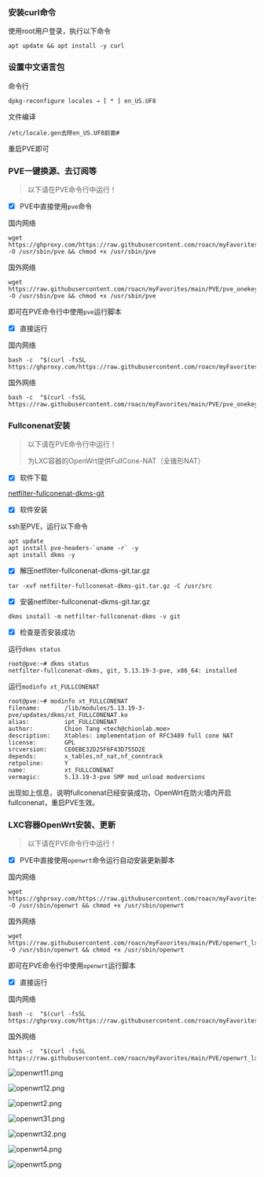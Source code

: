 

### 安装curl命令

使用root用户登录，执行以下命令

```shell
apt update && apt install -y curl
```



### 设置中文语言包

命令行

```shell
dpkg-reconfigure locales → [ * ] en_US.UF8
```

文件编译

```shell
/etc/locale.gen去除en_US.UF8前面#
```

重启PVE即可



### PVE一键换源、去订阅等

> 以下请在PVE命令行中运行！




- [x] PVE中直接使用`pve`命令

国内网络

```shell
wget https://ghproxy.com/https://raw.githubusercontent.com/roacn/myFavorites/main/PVE/pve_onekey.sh -O /usr/sbin/pve && chmod +x /usr/sbin/pve
```

国外网络

```shell
wget https://raw.githubusercontent.com/roacn/myFavorites/main/PVE/pve_onekey.sh -O /usr/sbin/pve && chmod +x /usr/sbin/pve
```

即可在PVE命令行中使用`pve`运行脚本



- [x] 直接运行

国内网络

```shell
bash -c  "$(curl -fsSL https://ghproxy.com/https://raw.githubusercontent.com/roacn/myFavorites/main/PVE/pve_onekey.sh)"
```

国外网络

```shell
bash -c  "$(curl -fsSL https://raw.githubusercontent.com/roacn/myFavorites/main/PVE/pve_onekey.sh)"
```



### Fullconenat安装

> 以下请在PVE命令行中运行！
>
> 为LXC容器的OpenWrt提供FullCone-NAT（全锥形NAT）



- [x] 软件下载

[netfilter-fullconenat-dkms-git](https://github.com/roacn/myFavorites/blob/main/PVE/lxc%E5%AE%B9%E5%99%A8/netfilter-fullconenat-dkms-git.tar.gz)



- [x] 软件安装

ssh至PVE，运行以下命令

```shell
apt update
apt install pve-headers-`uname -r` -y
apt install dkms -y
```



- [x] 解压netfilter-fullconenat-dkms-git.tar.gz

```shell
tar -xvf netfilter-fullconenat-dkms-git.tar.gz -C /usr/src
```



- [x] 安装netfilter-fullconenat-dkms-git.tar.gz

```shell
dkms install -m netfilter-fullconenat-dkms -v git
```



- [x] 检查是否安装成功

运行`dkms status`

```shell
root@pve:~# dkms status
netfilter-fullconenat-dkms, git, 5.13.19-3-pve, x86_64: installed
```

运行`modinfo xt_FULLCONENAT`

```shell
root@pve:~# modinfo xt_FULLCONENAT
filename:       /lib/modules/5.13.19-3-pve/updates/dkms/xt_FULLCONENAT.ko
alias:          ipt_FULLCONENAT
author:         Chion Tang <tech@chionlab.moe>
description:    Xtables: implementation of RFC3489 full cone NAT
license:        GPL
srcversion:     CE0EBE32D25F6F43D755D2E
depends:        x_tables,nf_nat,nf_conntrack
retpoline:      Y
name:           xt_FULLCONENAT
vermagic:       5.13.19-3-pve SMP mod_unload modversions 
```

出现如上信息，说明fullconenat已经安装成功，OpenWrt在防火墙内开启fullconenat，重启PVE生效。



### LXC容器OpenWrt安装、更新

> 以下请在PVE命令行中运行！




- [x] PVE中直接使用`openwrt`命令运行自动安装更新脚本

国内网络

```shell
wget https://ghproxy.com/https://raw.githubusercontent.com/roacn/myFavorites/main/PVE/openwrt_lxc_onekey.sh -O /usr/sbin/openwrt && chmod +x /usr/sbin/openwrt
```

国外网络

```shell
wget https://raw.githubusercontent.com/roacn/myFavorites/main/PVE/openwrt_lxc_onekey.sh -O /usr/sbin/openwrt && chmod +x /usr/sbin/openwrt
```

即可在PVE命令行中使用`openwrt`运行脚本




- [x] 直接运行

国内网络

```shell
bash -c  "$(curl -fsSL https://ghproxy.com/https://raw.githubusercontent.com/roacn/myFavorites/main/PVE/openwrt_lxc_onekey.sh)"
```

国外网络

```shell
bash -c  "$(curl -fsSL https://raw.githubusercontent.com/roacn/myFavorites/main/PVE/openwrt_lxc_onekey.sh)"
```

![openwrt11.png](https://raw.githubusercontent.com/roacn/myFavorites/main/img/openwrt11.png)

![openwrt12.png](https://raw.githubusercontent.com/roacn/myFavorites/main/img/openwrt12.png)

![openwrt2.png](https://raw.githubusercontent.com/roacn/myFavorites/main/img/openwrt2.png)

![openwrt31.png](https://raw.githubusercontent.com/roacn/myFavorites/main/img/openwrt31.png)

![openwrt32.png](https://raw.githubusercontent.com/roacn/myFavorites/main/img/openwrt32.png)

![openwrt4.png](https://raw.githubusercontent.com/roacn/myFavorites/main/img/openwrt4.png)

![openwrt5.png](https://raw.githubusercontent.com/roacn/myFavorites/main/img/openwrt5.png)
